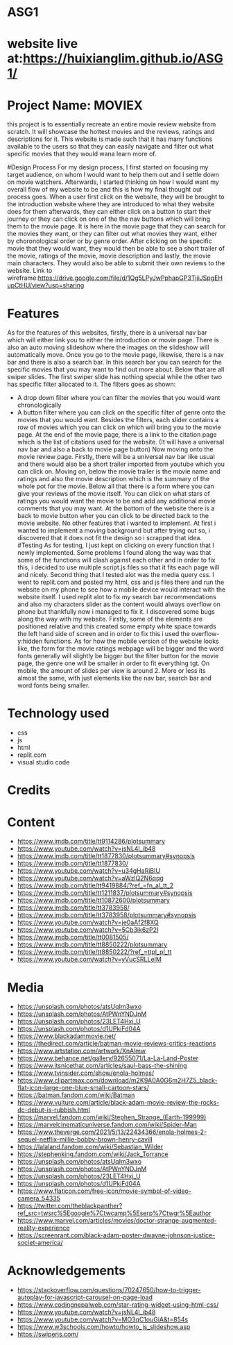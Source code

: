 # ASG1
# website live at:https://huixianglim.github.io/ASG1/
# Project Name: MOVIEX
this project is to essentially recreate an entire movie review website from scratch. It will showcase the hottest movies and the reviews, ratings and descriptions for it. This website is made such that it has many functions available to the users so that they can easily navigate and filter out what specific movies that they would wana learn more of. 

#Design Process
For my design process, I first started on focusing my target audience, on whom I would want to help them out and I settle down on movie watchers. Afterwards, I started thinking on how I would want my overall flow of my website to be and this is how my final thought out process goes. When a user first click on the website, they will be brought to the introduction website where they are introduced to what they website does for them afterwards, they can either click on a button to start their journey or they can click on one of the the nav buttons which will bring them to the movie page. It is here in the movie page that they can search for the movies they want, or they can filter out what movies they want, either by choronological order or by genre order. After clicking on the specific movie that they would want, they would then be able to see a short trailer of the movie, ratings of the movie, movie description and lastly, the movie main characters. They would also be able to submit their own reviews to the website.
Link to wireframe:https://drive.google.com/file/d/1Qg5LPyJwPphapGP3TjiiJSpgEHupCtHU/view?usp=sharing

# Features 
As for the features of this websites, firstly, there is a universal nav bar which will either link you to either the introduction or movie page.
There is also an auto moving slideshow where the images on the slideshow will automatically move.
Once you go to the movie page, likewise, there is a nav bar and there is also a search bar. In this search bar you can search for the specific movies that you may want to find out more about. Below that are all swiper slides. The first swiper slide has nothing special while the other two has specific filter allocated to it. The filters goes as shown: 
- A drop down filter where you can filter the movies that you would want chronologically
- A button filter where you can click on the specific filter of genre onto the movies that you would want.
Besides the filters, each slider contains a row of movies which you can click on which will bring you to the movie page.
At the end of the movie page, there is a link to the citation page which is the list of citations used for the website. (It will have a universal nav bar and also a back to movie page button)
Now moving onto the movie review page.
Firstly, there will be a universal nav bar like usual and there would also be a short trailer imported from youtube which you can click on. Moving on, below the movie trailer is the movie name and ratings and also the movie description which is the summary of the whole pot for the movie. Below all that there is a form where  you can give your reviews of the movie itself. You can click on what stars of ratings you would want the movie to be and add any additional movie comments that you may want.
At the bottom of the website there is a back to movie button wher you can click to be directed back to the movie website. 
No other features that i wanted to implement. At first i wanted to implement a moving background but after trying out so, i discovered that it does not fit the design so i scrapped that idea.
#Testing
As for testing, I just kept on clicking on every function that I newly implemented. Some problems I found along the way was that some of the functions will clash against each other and in order to fix this, i decided to use multiple script.js files so that it fits each page will and nicely. Second thing that I tested alot was the media query css. I went to replit.com and posted my html, css and js files there and run the website on my phone to see how a mobile device would interact with the website itself. I used replit alot to fix my search bar recommendations and also my characters slider as the content would always overflow on phone but thankfully now  i managed to fix it. 
I discovered some bugs along the way with my website. Firstly, some of the elements are positioned relative and this created some empty white space towards the left hand side of screen and in order to fix this i used the overflow-y:hidden functions.
As for how the mobile version of the website looks like, the form for the movie ratings webpage will be bigger and the word fonts generally will slightly be bigger but the filter button for the movie page, the genre one will be smaller in order to fit everything tgt. On mobile, the amount of slides per view is around 2. More or less its almost the same, with just elements like the nav bar, search bar and word fonts being smaller.

# Technology used
- css
- js
- html
- replit.com
- visual studio code

# Credits
# Content
- https://www.imdb.com/title/tt9114286/plotsummary
- https://www.youtube.com/watch?v=jsNL4l_ib48
- https://www.imdb.com/title/tt1877830/plotsummary#synopsis
- https://www.imdb.com/title/tt1877830/
- https://www.youtube.com/watch?v=u34gHaRiBIU
- https://www.youtube.com/watch?v=aWzlQ2N6qqg
- https://www.imdb.com/title/tt9419884/?ref_=fn_al_tt_2
- https://www.imdb.com/title/tt1211837/plotsummary#synopsis
- https://www.imdb.com/title/tt10872600/plotsummary
- https://www.imdb.com/title/tt3783958/
- https://www.imdb.com/title/tt3783958/plotsummary#synopsis
- https://www.youtube.com/watch?v=je0aAf2f8XQ
- https://www.youtube.com/watch?v=5Cb3ik6zP2I
- https://www.imdb.com/title/tt0081505/
- https://www.imdb.com/title/tt8850222/plotsummary
- https://www.imdb.com/title/tt8850222/?ref_=ttpl_pl_tt
- https://www.youtube.com/watch?v=yVucSRLLeIM

# Media
- https://unsplash.com/photos/atsUqIm3wxo
- https://unsplash.com/photos/AtPWnYNDJnM
- https://unsplash.com/photos/23LET4Hxj_U
- https://unsplash.com/photos/d1UPkiFd04A
- https://www.blackadammovie.net/
- https://thedirect.com/article/batman-movie-reviews-critics-reactions
- https://www.artstation.com/artwork/XnAlmw
- https://www.behance.net/gallery/92655071/La-La-Land-Poster
- https://www.itsnicethat.com/articles/saul-bass-the-shining
- https://www.tvinsider.com/show/enola-holmes/
- https://www.clipartmax.com/download/m2K9A0A0G6m2H7Z5_black-flat-icon-large-one-blue-small-cartoon-stars/
- https://batman.fandom.com/wiki/Batman
- https://www.vulture.com/article/black-adam-movie-review-the-rocks-dc-debut-is-rubbish.html
- https://marvel.fandom.com/wiki/Stephen_Strange_(Earth-199999)
- https://marvelcinematicuniverse.fandom.com/wiki/Spider-Man
- https://www.theverge.com/2021/5/13/22434366/enola-holmes-2-sequel-netflix-millie-bobby-brown-henry-cavill
- https://lalaland.fandom.com/wiki/Sebastian_Wilder
- https://stephenking.fandom.com/wiki/Jack_Torrance
- https://unsplash.com/photos/atsUqIm3wxo
- https://unsplash.com/photos/AtPWnYNDJnM 
- https://unsplash.com/photos/23LET4Hxj_U 
- https://unsplash.com/photos/d1UPkiFd04A 
- https://www.flaticon.com/free-icon/movie-symbol-of-video-camera_54335 
- https://twitter.com/theblackpanther?ref_src=twsrc%5Egoogle%7Ctwcamp%5Eserp%7Ctwgr%5Eauthor
- https://www.marvel.com/articles/movies/doctor-strange-augmented-reality-experience 
- https://screenrant.com/black-adam-poster-dwayne-johnson-justice-societ-america/

# Acknowledgements
- https://stackoverflow.com/questions/70247650/how-to-trigger-autoplay-for-javascript-carousel-on-page-load
- https://www.codingnepalweb.com/star-rating-widget-using-html-css/
- https://www.youtube.com/watch?v=jsNL4l_ib48
- https://www.youtube.com/watch?v=MO3qC1ouGiA&t=854s
- https://www.w3schools.com/howto/howto_js_slideshow.asp
- https://swiperjs.com/
 
 
